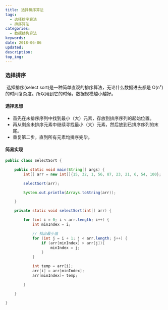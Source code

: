```yaml
---
title: 选择排序算法
tags: 
  - 选择排序算法
  - 排序算法
categories:
  - 数据结构算法
keywords: 
date: 2018-06-06
updated: 
description: 
top_img: 
---
```


### 选择排序

​        选择排序(select sort)是一种简单直观的排序算法，无论什么数据进去都是 O(n²) 的时间复杂度。所以用到它的时候，数据规模越小越好。



#### 选择思想

- 首先在未排序序列中找到最小（大）元素，存放到排序序列的起始位置。
- 再从剩余未排序元素中继续寻找最小（大）元素，然后放到已排序序列的末尾。
- 重复第二步，直到所有元素均排序完毕。



#### 简易实现

```java
public class SelectSort {

    public static void main(String[] args) {
        int[] arr = new int[]{15, 32, 1, 56, 87, 23, 21, 6, 54, 100};

        selectSort(arr);

        System.out.println(Arrays.toString(arr));

    }

    private static void selectSort(int[] arr) {

        for (int i = 0; i < arr.length; i++) {
            int minIndex = i;

            // 找出最小值
            for (int j = i + 1; j < arr.length; j++) {
                if (arr[minIndex] > arr[j]){
                    minIndex = j;
                }
            }

            int temp = arr[i];
            arr[i] = arr[minIndex];
            arr[minIndex]= temp;

        }

    }

}
```

